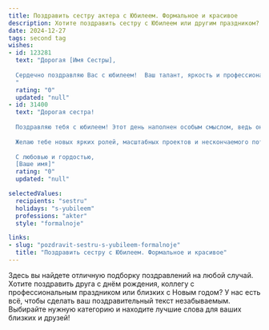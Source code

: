 ```yaml
---
title: Поздравить сестру актера с Юбилеем. Формальное и красивое
description: Хотите поздравить сестру с Юбилеем или другим праздником? Наш ИИ создаст незабываемое поздравление, а вы обязательно выделитесь среди других.  
date: 2024-12-27
tags: second tag
wishes:
- id: 123281
  text: "Дорогая [Имя Сестры],
  
  Сердечно поздравляю Вас с юбилеем!  Ваш талант, яркость и профессионализм на сцене всегда восхищали и вдохновляли.  Пусть Ваш творческий путь будет полон новых ролей, оваций и незабываемых моментов.  Желаю Вам крепкого здоровья, счастья, благополучия и бесконечного вдохновения на долгие годы!
  "
  rating: "0"
  updated: "null"
- id: 31400
  text: "Дорогая сестра!
  
  Поздравляю тебя с юбилеем! Этот день наполнен особым смыслом, ведь он напоминает о всех твоих достижениях и успехах в искусстве актерства, которое ты искренне любишь. Твоя безграничная творческая энергия и способность вдохновлять окружающих вдохновляют нас всех.
  
  Желаю тебе новых ярких ролей, масштабных проектов и нескончаемого потока творческих идей. Пусть каждый день приносит радость, а на жизненном пути встречаются только искренние люди и верные друзья.
  
  С любовью и гордостью,
  [Ваше имя]"
  rating: "0"
  updated: "null"

selectedValues:
  recipients: "sestru"
  holidays: "s-yubileem"
  professions: "akter"
  style: "formalnoje"

links:
- slug: "pozdravit-sestru-s-yubileem-formalnoje"
  title: "Поздравить сестру с Юбилеем. Формальное и красивое"
---
```


Здесь вы найдете отличную подборку поздравлений на любой случай.
Хотите поздравить друга с днём рождения, коллегу с профессиональным праздником или близких с Новым годом? У нас есть всё, чтобы сделать ваш поздравительный текст незабываемым. Выбирайте нужную категорию и находите лучшие слова для ваших близких и друзей!
